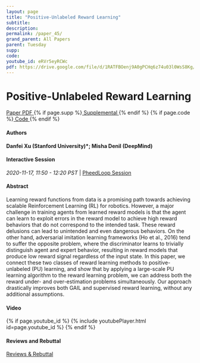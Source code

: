 ```yaml
---
layout: page
title: "Positive-Unlabeled Reward Learning"
subtitle: 
description:
permalink: /paper_45/
grand_parent: All Papers
parent: Tuesday
supp: 
code: 
youtube_id: eRVr5eyRCWc
pdf: https://drive.google.com/file/d/1RATFBOenj9A0gPCHq6z74u03l0WsS8Kg/view
---
```


# Positive-Unlabeled Reward Learning

<a href="https://drive.google.com/file/d/1RATFBOenj9A0gPCHq6z74u03l0WsS8Kg/view" target="_blank" rel="noopener noreferrer" class="btn btn-blue"><i class="fa fa-file-text-o" aria-hidden="true"></i> Paper PDF </a> {% if page.supp %}<a href="" target="_blank" rel="noopener noreferrer" class="btn btn-green"><i class="fa fa-file-text-o" aria-hidden="true"></i> Supplemental </a>{% endif %} {% if page.code %}<a href="" target="_blank" rel="noopener noreferrer" class="btn"><i class="fa fa-github" aria-hidden="true"></i> Code </a>{% endif %} 

#### Authors
**Danfei Xu (Stanford University)*; Misha Denil (DeepMind)**

#### Interactive Session
<em>2020-11-17, 11:50 - 12:20 PST </em> | <a href="https://pheedloop.com/corl2020/virtual/?page=sessions&section=SESCPGKZJMRI55PZA" target="_blank" rel="noopener noreferrer"> PheedLoop Session <i class="fa fa-external-link" aria-hidden="true"></i> </a> 

#### Abstract
Learning reward functions from data is a promising path towards achieving scalable Reinforcement Learning (RL) for robotics. However, a major challenge in training agents from learned reward models is that the agent can learn to exploit errors in the reward model to achieve high reward behaviors that do not correspond to the intended task. These reward delusions can lead to unintended and even dangerous behaviors. On the other hand, adversarial imitation learning frameworks (Ho et al., 2016) tend to suffer the opposite problem, where the discriminator learns to trivially distinguish agent and expert behavior, resulting in reward models that produce low reward signal regardless of the input state.
In this paper, we connect these two classes of reward learning methods to positive-unlabeled (PU) learning, and show that by applying a large-scale PU learning algorithm to the reward learning problem, we can address both the reward under- and over-estimation problems simultaneously. Our approach drastically improves both GAIL and supervised reward learning, without any additional assumptions.

#### Video
{% if page.youtube_id %}
{% include youtubePlayer.html id=page.youtube_id %}
{% endif %}

#### Reviews and Rebuttal
<a href="https://drive.google.com/file/d/1LElWoA-BSIjZo8I2pwYkDRNECTl60q6p/view" target="_blank" rel="noopener noreferrer" class="btn btn-purple"><i class="fa fa-pencil-square-o" aria-hidden="true"></i> Reviews & Rebuttal </a>

